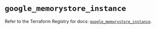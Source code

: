 # `google_memorystore_instance`

Refer to the Terraform Registry for docs: [`google_memorystore_instance`](https://registry.terraform.io/providers/hashicorp/google-beta/6.4.0/docs/resources/google_memorystore_instance).
